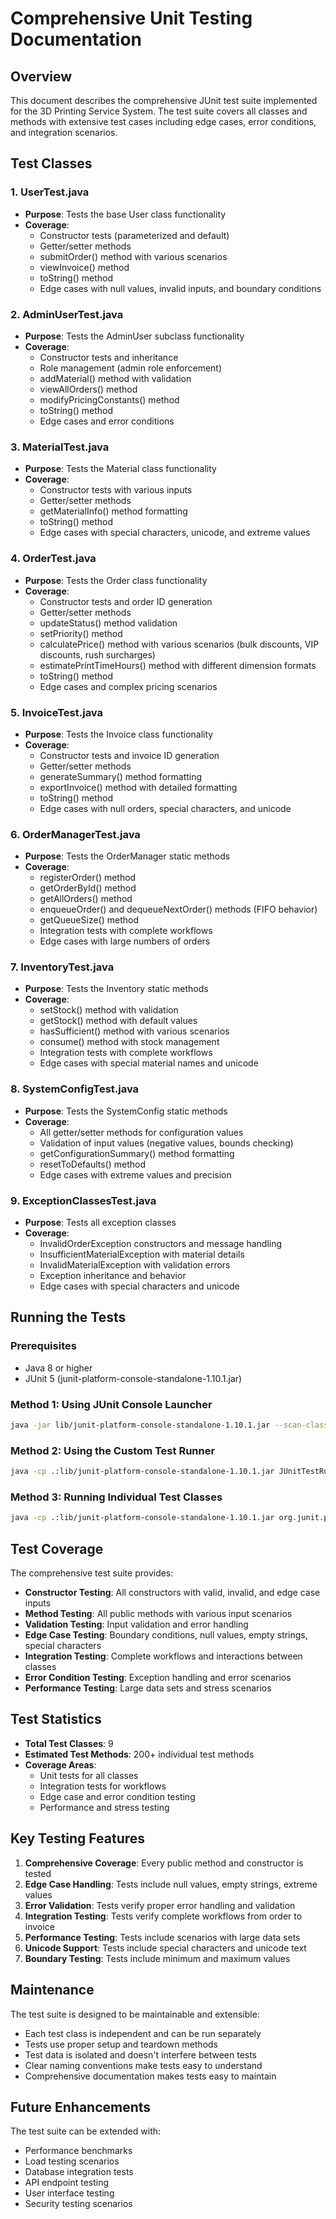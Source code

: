 # Comprehensive Unit Testing Documentation

## Overview

This document describes the comprehensive JUnit test suite implemented for the 3D Printing Service System. The test suite covers all classes and methods with extensive test cases including edge cases, error conditions, and integration scenarios.

## Test Classes

### 1. UserTest.java
- **Purpose**: Tests the base User class functionality
- **Coverage**: 
  - Constructor tests (parameterized and default)
  - Getter/setter methods
  - submitOrder() method with various scenarios
  - viewInvoice() method
  - toString() method
  - Edge cases with null values, invalid inputs, and boundary conditions

### 2. AdminUserTest.java
- **Purpose**: Tests the AdminUser subclass functionality
- **Coverage**:
  - Constructor tests and inheritance
  - Role management (admin role enforcement)
  - addMaterial() method with validation
  - viewAllOrders() method
  - modifyPricingConstants() method
  - toString() method
  - Edge cases and error conditions

### 3. MaterialTest.java
- **Purpose**: Tests the Material class functionality
- **Coverage**:
  - Constructor tests with various inputs
  - Getter/setter methods
  - getMaterialInfo() method formatting
  - toString() method
  - Edge cases with special characters, unicode, and extreme values

### 4. OrderTest.java
- **Purpose**: Tests the Order class functionality
- **Coverage**:
  - Constructor tests and order ID generation
  - Getter/setter methods
  - updateStatus() method validation
  - setPriority() method
  - calculatePrice() method with various scenarios (bulk discounts, VIP discounts, rush surcharges)
  - estimatePrintTimeHours() method with different dimension formats
  - toString() method
  - Edge cases and complex pricing scenarios

### 5. InvoiceTest.java
- **Purpose**: Tests the Invoice class functionality
- **Coverage**:
  - Constructor tests and invoice ID generation
  - Getter/setter methods
  - generateSummary() method formatting
  - exportInvoice() method with detailed formatting
  - toString() method
  - Edge cases with null orders, special characters, and unicode

### 6. OrderManagerTest.java
- **Purpose**: Tests the OrderManager static methods
- **Coverage**:
  - registerOrder() method
  - getOrderById() method
  - getAllOrders() method
  - enqueueOrder() and dequeueNextOrder() methods (FIFO behavior)
  - getQueueSize() method
  - Integration tests with complete workflows
  - Edge cases with large numbers of orders

### 7. InventoryTest.java
- **Purpose**: Tests the Inventory static methods
- **Coverage**:
  - setStock() method with validation
  - getStock() method with default values
  - hasSufficient() method with various scenarios
  - consume() method with stock management
  - Integration tests with complete workflows
  - Edge cases with special material names and unicode

### 8. SystemConfigTest.java
- **Purpose**: Tests the SystemConfig static methods
- **Coverage**:
  - All getter/setter methods for configuration values
  - Validation of input values (negative values, bounds checking)
  - getConfigurationSummary() method formatting
  - resetToDefaults() method
  - Edge cases with extreme values and precision

### 9. ExceptionClassesTest.java
- **Purpose**: Tests all exception classes
- **Coverage**:
  - InvalidOrderException constructors and message handling
  - InsufficientMaterialException with material details
  - InvalidMaterialException with validation errors
  - Exception inheritance and behavior
  - Edge cases with special characters and unicode

## Running the Tests

### Prerequisites
- Java 8 or higher
- JUnit 5 (junit-platform-console-standalone-1.10.1.jar)

### Method 1: Using JUnit Console Launcher
```bash
java -jar lib/junit-platform-console-standalone-1.10.1.jar --scan-classpath --details=verbose
```

### Method 2: Using the Custom Test Runner
```bash
java -cp .:lib/junit-platform-console-standalone-1.10.1.jar JUnitTestRunner
```

### Method 3: Running Individual Test Classes
```bash
java -cp .:lib/junit-platform-console-standalone-1.10.1.jar org.junit.platform.console.ConsoleLauncher --select-class=UserTest
```

## Test Coverage

The comprehensive test suite provides:

- **Constructor Testing**: All constructors with valid, invalid, and edge case inputs
- **Method Testing**: All public methods with various input scenarios
- **Validation Testing**: Input validation and error handling
- **Edge Case Testing**: Boundary conditions, null values, empty strings, special characters
- **Integration Testing**: Complete workflows and interactions between classes
- **Error Condition Testing**: Exception handling and error scenarios
- **Performance Testing**: Large data sets and stress scenarios

## Test Statistics

- **Total Test Classes**: 9
- **Estimated Test Methods**: 200+ individual test methods
- **Coverage Areas**: 
  - Unit tests for all classes
  - Integration tests for workflows
  - Edge case and error condition testing
  - Performance and stress testing

## Key Testing Features

1. **Comprehensive Coverage**: Every public method and constructor is tested
2. **Edge Case Handling**: Tests include null values, empty strings, extreme values
3. **Error Validation**: Tests verify proper error handling and validation
4. **Integration Testing**: Tests verify complete workflows from order to invoice
5. **Performance Testing**: Tests include scenarios with large data sets
6. **Unicode Support**: Tests include special characters and unicode text
7. **Boundary Testing**: Tests include minimum and maximum values

## Maintenance

The test suite is designed to be maintainable and extensible:

- Each test class is independent and can be run separately
- Tests use proper setup and teardown methods
- Test data is isolated and doesn't interfere between tests
- Clear naming conventions make tests easy to understand
- Comprehensive documentation makes tests easy to maintain

## Future Enhancements

The test suite can be extended with:

- Performance benchmarks
- Load testing scenarios
- Database integration tests
- API endpoint testing
- User interface testing
- Security testing scenarios
